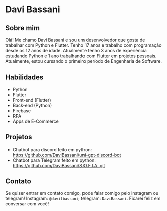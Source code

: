# Davi Bassani

## Sobre mim
Olá! Me chamo Davi Bassani e sou um desenvolvedor que gosta de trabalhar com Python e Flutter. Tenho 17 anos e trabalho com programação desde os 12 anos de idade. Atualmente tenho 3 anos de experiência estudando Python e 1 ano trabalhando com Flutter em projetos pessoais. Atualmente, estou cursando o primeiro período de Engenharia de Software.

## Habilidades
- Python
- Flutter
- Front-end (Flutter)
- Back-end (Python)
- Firebase
- RPA
- Apps de E-Commerce

## Projetos
- Chatbot para discord feito em python: https://github.com/DaviBassani/uni-gpt-discord-bot
- Chatbot para Telegram feito em python: https://github.com/DaviBassani/S.O.F.I.A..git

## Contato
Se quiser entrar em contato comigo, pode falar comigo pelo instagram ou telegram! Instagram: ``@davilbassani``; telegram: ``DaviBassani``. Ficarei feliz em conversar com você!
